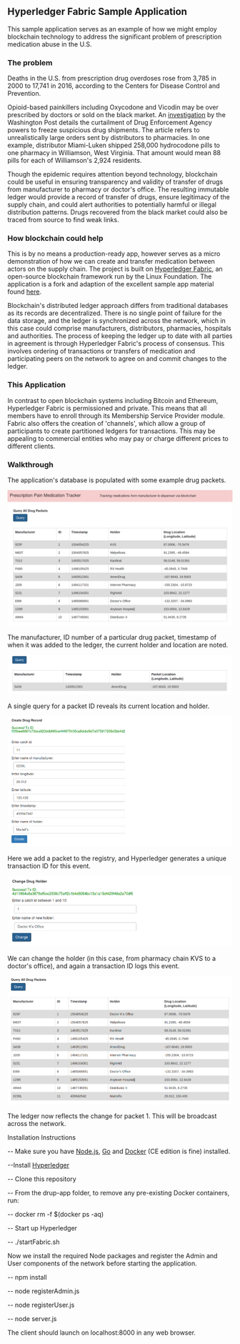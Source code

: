 ## Hyperledger Fabric Sample Application

[//]: # (Image References)

[image1]: images/image1.PNG "Query All of Ledger"
[image2]: images/image2.PNG "Single Query"
[image3]: images/image3.PNG "Create Item"
[image4]: images/image4.PNG "Change Holder"
[image5]: images/image5.PNG "Updated Ledger"


This sample application serves as an example of how we might employ blockchain technology to address the significant problem of prescription medication abuse in the U.S.

### The problem

Deaths in the U.S. from prescription drug overdoses rose from 3,785 in 2000 to 17,741 in 2016, according to the Centers for Disease Control and Prevention.

Opioid-based painkillers including Oxycodone and Vicodin may be over prescribed by doctors or sold on the black market. An [investigation](https://www.washingtonpost.com/graphics/2017/investigations/dea-drug-industry-congress/?utm_term=.4c490838c6a4) by the Washington Post details the curtailment of Drug Enforcement Agency powers to freeze suspicious drug shipments. The article refers to unrealistically large orders sent by distributors to pharmacies. In one example, distributor Miami-Luken shipped 258,000 hydrocodone pills to one pharmacy in Williamson, West Virginia. That amount would mean 88 pills for each of Williamson's 2,924 residents.  

Though the epidemic requires attention beyond technology, blockchain could be useful in ensuring transparency and validity of transfer of drugs from manufacturer to pharmacy or doctor's office. The resulting immutable ledger would provide a record of transfer of drugs, ensure legitimacy of the supply chain, and could alert authorities to potentially harmful or illegal distribution patterns. Drugs recovered from the black market could also be traced from source to find weak links.

### How blockchain could help

This is by no means a production-ready app, however serves as a micro demonstration of how we can create and transfer medication between actors on the supply chain. The project is built on [Hyperledger Fabric](https://www.hyperledger.org/projects/fabric), an open-source blockchain framework run by the Linux Foundation. The application is a fork and adaption of the excellent sample app material found [here](https://github.com/hyperledger/fabric-samples).

Blockchain's distributed ledger approach differs from traditional databases as its records are decentralized. There is no single point of failure for the data storage, and the ledger is synchronized across the network, which in this case could comprise manufacturers, distributors, pharmacies, hospitals and authorities. The process of keeping the ledger up to date with all parties in agreement is through Hyperledger Fabric's process of consensus. This involves ordering of transactions or transfers of medication and participating peers on the network to agree on and commit changes to the ledger.

### This Application

In contrast to open blockchain systems including Bitcoin and Ethereum, Hyperledger Fabric is permissioned and private. This means that all members have to enroll through its Membership Service Provider module.  
Fabric also offers the creation of 'channels', which allow a group of participants to create partitioned ledgers for transactions. This may be appealing to commercial entities who may pay or charge different prices to different clients.

### Walkthrough

The application's database is populated with some example drug packets.

![alt text][image1]

The manufacturer, ID number of a particular drug packet, timestamp of when it was added to the ledger, the current holder and location are noted.

![alt text][image2]

A single query for a packet ID reveals its current location and holder.

![alt text][image3]

Here we add a packet to the registry, and Hyperledger generates a unique transaction ID for this event.

![alt text][image4]

We can change the holder (in this case, from pharmacy chain KVS to a doctor's office), and again a transaction ID logs this event.

![alt text][image5]

The ledger now reflects the change for packet 1. This will be broadcast across the network.

Installation Instructions

-- Make sure you have [Node.js](https://nodejs.org/en/), [Go](https://golang.org/doc/install) and [Docker](https://docs.docker.com/install/) (CE edition is fine) installed.

--Install [Hyperledger](https://hyperledger-fabric.readthedocs.io/en/latest/getting_started.html)

-- Clone this repository

-- From the drup-app folder, to remove any pre-existing Docker containers, run:

-- docker rm -f $(docker ps -aq)

-- Start up Hyperledger

-- ./startFabric.sh

Now we install the required Node packages and register the Admin and User components of the network before starting the application.

-- npm install

-- node registerAdmin.js

-- node registerUser.js

-- node server.js

The client should launch on localhost:8000 in any web browser.
